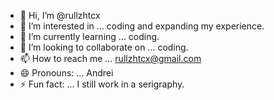 - 👋 Hi, I’m @rullzhtcx
- 👀 I’m interested in ... coding and expanding my experience.
- 🌱 I’m currently learning ... coding.
- 💞️ I’m looking to collaborate on ... coding.
- 📫 How to reach me ... rullzhtcx@gmail.com
- 😄 Pronouns: ... Andrei
- ⚡ Fun fact: ... I still work in a serigraphy.

<!---
rullzhtcx/rullzhtcx is a ✨ special ✨ repository because its `README.md` (this file) appears on your GitHub profile.
You can click the Preview link to take a look at your changes.
--->
